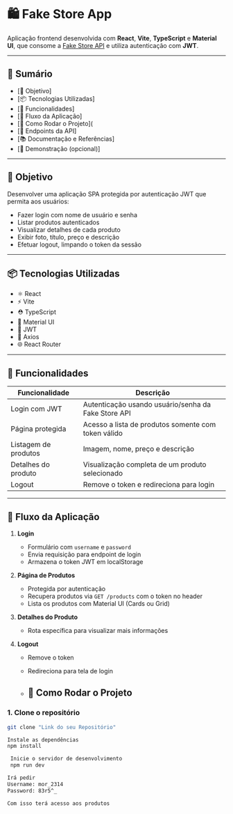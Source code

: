 # 🛍️ Fake Store App

Aplicação frontend desenvolvida com **React**, **Vite**, **TypeScript** e **Material UI**, que consome a [Fake Store API](https://fakestoreapi.com/) e utiliza autenticação com **JWT**.

---

## 🧾 Sumário

- [🎯 Objetivo]
- [📦 Tecnologias Utilizadas]
- [🔐 Funcionalidades]
- [🚧 Fluxo da Aplicação]
- [🧪 Como Rodar o Projeto](
- [🔗 Endpoints da API]
- [📚 Documentação e Referências]
- [📸 Demonstração (opcional)]

---

## 🎯 Objetivo

Desenvolver uma aplicação SPA protegida por autenticação JWT que permita aos usuários:

- Fazer login com nome de usuário e senha
- Listar produtos autenticados
- Visualizar detalhes de cada produto
- Exibir foto, título, preço e descrição
- Efetuar logout, limpando o token da sessão

---

## 📦 Tecnologias Utilizadas

- ⚛️ React
- ⚡ Vite
- ⛑️ TypeScript
- 🎨 Material UI
- 🔐 JWT
- 🔄 Axios
- 🌐 React Router

---

## 🔐 Funcionalidades

| Funcionalidade         | Descrição                                                                 |
|------------------------|---------------------------------------------------------------------------|
| Login com JWT          | Autenticação usando usuário/senha da Fake Store API                       |
| Página protegida       | Acesso a lista de produtos somente com token válido                       |
| Listagem de produtos   | Imagem, nome, preço e descrição                                           |
| Detalhes do produto    | Visualização completa de um produto selecionado                           |
| Logout                 | Remove o token e redireciona para login                                   |

---

## 🚧 Fluxo da Aplicação

1. **Login**
   - Formulário com `username` e `password`
   - Envia requisição para endpoint de login
   - Armazena o token JWT em localStorage

2. **Página de Produtos**
   - Protegida por autenticação
   - Recupera produtos via `GET /products` com o token no header
   - Lista os produtos com Material UI (Cards ou Grid)

3. **Detalhes do Produto**
   - Rota específica para visualizar mais informações

4. **Logout**
   - Remove o token
   - Redireciona para tela de login
  
   - ## 🧪 Como Rodar o Projeto

### 1. Clone o repositório

```bash
git clone "Link do seu Repositório" 

Instale as dependências
npm install

 Inicie o servidor de desenvolvimento
 npm run dev

Irá pedir
Username: mor_2314
Password: 83r5^_

Com isso terá acesso aos produtos

